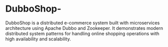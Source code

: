 # DubboShop-
DubboShop is a distributed e-commerce system built with microservices architecture using Apache Dubbo and Zookeeper. It demonstrates modern distributed system patterns for handling online shopping operations with high availability and scalability.
